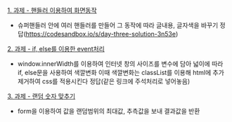 [1. 과제 - 핸들러 이용하여 화면동작](https://codesandbox.io/s/day-three-blueprint-forked-ijvgy?file=/src/index.js)

- 슈퍼핸들러 안에 여러 핸들러를 만들어 그 동작에 따라 글내용, 글자색을 바꾸기 정답(https://codesandbox.io/s/day-three-solution-3n53e)

[2. 과제 - if, else를 이용한 event처리](https://codesandbox.io/s/empty-blueprint-forked-gi6zt)

- window.innerWidth를 이용하여 인터넷 창의 사이즈를 변수에 담아 넓이에 따라 if, else문을 사용하여 색깔변화 이때 색깔변화는 classList를 이용해 html에 추가 제거하여 css를 적용시킨다 정답(같은 링크에 주석처리로 넣어놓음)

[3. 과제 - 랜덤 숫자 맞추기](https://codesandbox.io/s/empty-blueprint-forked-05ttg)

- form을 이용하여 값을 랜덤범위의 최대값, 추측값을 보내 결과값을 반환
